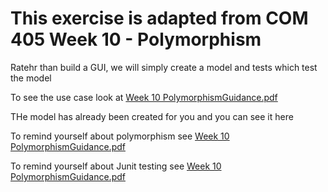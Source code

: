 # This exercise is adapted from COM 405 Week 10 - Polymorphism

Ratehr than build a GUI, we will simply create a model and tests which test the model

To see the use case look at  [Week 10 PolymorphismGuidance.pdf](../revisionCOM405/Week_10_PolymorphismGuidance.pdf)

THe model has already been created for you and you can see it here

To remind yourself about polymorphism see  [Week 10 PolymorphismGuidance.pdf](../revisionCOM405/Week_10_PolymorphismGuidance.pdf)

To remind yourself about Junit testing see  [Week 10 PolymorphismGuidance.pdf](../revisionCOM405/Week_11_TestJunitGuidance.pdf)